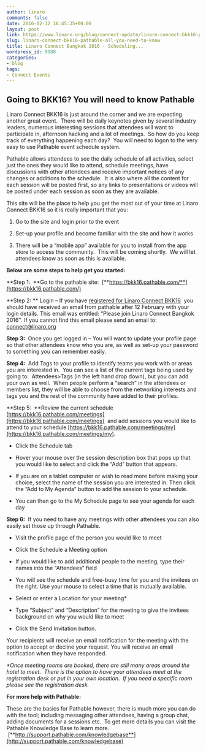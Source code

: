 ```yaml
---
author: linaro
comments: false
date: 2016-02-12 16:45:35+00:00
layout: post
link: https://www.linaro.org/blog/connect-update/linaro-connect-bkk16-pathable-all-you-need-to-know/
slug: linaro-connect-bkk16-pathable-all-you-need-to-know
title: Linaro Connect Bangkok 2016 - Scheduling...
wordpress_id: 9988
categories:
- blog
tags:
- Connect Events
---
```


## Going to BKK16? You will need to know Pathable


Linaro Connect BKK16 is just around the corner and we are expecting another great event.  There will be daily keynotes given by several industry leaders, numerous interesting sessions that attendees will want to participate in, afternoon hacking and a lot of meetings.  So how do you keep track of everything happening each day?  You will need to logon to the very easy to use Pathable event schedule system.  

Pathable allows attendees to see the daily schedule of all activities, select just the ones they would like to attend, schedule meetings, have discussions with other attendees and receive important notices of any changes or additions to the schedule.  It is also where all the content for each session will be posted first, so any links to presentations or videos will be posted under each session as soon as they are available.  

This site will be the place to help you get the most out of your time at Linaro Connect BKK16 so it is really important that you:




  1. Go to the site and login prior to the event


  2. Set-up your profile and become familiar with the site and how it works


  3. There will be a “mobile app” available for you to install from the app store to access the community.  This will be coming shortly.  We will let attendees know as soon as this is available.


**Below are some steps to help get you started:**

**Step 1:  **Go to the pathable site:  [**https://bkk16.pathable.com/**](https://bkk16.pathable.com/)

**Step 2: ** Login – If you have [registered for Linaro Connect BKK16](http://connect.linaro.org/attend/)  you should have received an email from pathable after 12 February with your login details. This email was entitled: “Please join Linaro Connect Bangkok 2016″. If you cannot find this email please send an email to: connect@linaro.org

**Step 3:**  Once you get logged in – You will want to update your profile page so that other attendees know who you are, as well as set-up your password to something you can remember easily.  

**Step 4:**  Add Tags to your profile to identify teams you work with or areas you are interested in.  You can see a list of the current tags being used by going to:  Attendees>Tags (in the left hand drop down), but you can add your own as well.  When people perform a “search” in the attendees or members list, they will be able to choose from the networking interests and tags you and the rest of the community have added to their profiles.

**Step 5:  **Review the current schedule [https://bkk16.pathable.com/meetings](https://bkk16.pathable.com/meetings)  and add sessions you would like to attend to your schedule [https://bkk16.pathable.com/meetings/my](https://bkk16.pathable.com/meetings/my).  




  * Click the Schedule tab


  * Hover your mouse over the session description box that pops up that you would like to select and click the “Add” button that appears.


  * If you are on a tablet computer or wish to read more before making your choice, select the name of the session you are interested in. Then click the “Add to My Agenda” button to add the session to your schedule.


  * You can then go to the My Schedule page to see your agenda for each day


**Step 6:**  If you need to have any meetings with other attendees you can also easily set those up through Pathable.  




  * Visit the profile page of the person you would like to meet


  * Click the Schedule a Meeting option


  * If you would like to add additional people to the meeting, type their names into the “Attendees” field


  * You will see the schedule and free-busy time for you and the invitees on the right. Use your mouse to select a time that is mutually available.


  * Select or enter a Location for your meeting*


  * Type “Subject” and “Description” for the meeting to give the invitees background on why you would like to meet


  * Click the Send Invitation button.


​Your recipients will receive an email notification for the meeting with the option to accept or decline your request. You will receive an email notification when they have responded.

_*Once meeting rooms are booked, there are still many areas around the hotel to meet.  There is the option to have your attendees meet at the registration desk or put in your own location.  If you need a specific room please see the registration desk._

**For more help with Pathable:**

These are the basics for Pathable however, there is much more you can do with the tool; including messaging other attendees, having a group chat, adding documents for a sessions etc.  To get more details you can visit the Pathable Knowledge Base to learn more.  [**http://support.pathable.com/knowledgebase**](http://support.pathable.com/knowledgebase)
